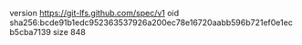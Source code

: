version https://git-lfs.github.com/spec/v1
oid sha256:bcde91b1edc952363537926a200ec78e16720aabb596b721ef0e1ecb5cba7139
size 848
